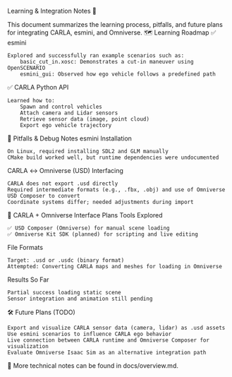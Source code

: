 Learning & Integration Notes 🧠

This document summarizes the learning process, pitfalls, and future plans for integrating CARLA, esmini, and Omniverse.
🗺️ Learning Roadmap
✅ esmini

    Explored and successfully ran example scenarios such as:
        basic_cut_in.xosc: Demonstrates a cut-in maneuver using OpenSCENARIO
        esmini_gui: Observed how ego vehicle follows a predefined path

✅ CARLA Python API

    Learned how to:
        Spawn and control vehicles
        Attach camera and Lidar sensors
        Retrieve sensor data (image, point cloud)
        Export ego vehicle trajectory

🧱 Pitfalls & Debug Notes
esmini Installation

    On Linux, required installing SDL2 and GLM manually
    CMake build worked well, but runtime dependencies were undocumented

CARLA ↔ Omniverse (USD) Interfacing

    CARLA does not export .usd directly
    Required intermediate formats (e.g., .fbx, .obj) and use of Omniverse USD Composer to convert
    Coordinate systems differ; needed adjustments during import

🔗 CARLA + Omniverse Interface Plans
Tools Explored

    ✅ USD Composer (Omniverse) for manual scene loading
    ✅ Omniverse Kit SDK (planned) for scripting and live editing

File Formats

    Target: .usd or .usdc (binary format)
    Attempted: Converting CARLA maps and meshes for loading in Omniverse

Results So Far

    Partial success loading static scene
    Sensor integration and animation still pending

🛠️ Future Plans (TODO)

    Export and visualize CARLA sensor data (camera, lidar) as .usd assets
    Use esmini scenarios to influence CARLA ego behavior
    Live connection between CARLA runtime and Omniverse Composer for visualization
    Evaluate Omniverse Isaac Sim as an alternative integration path

📝 More technical notes can be found in docs/overview.md.
